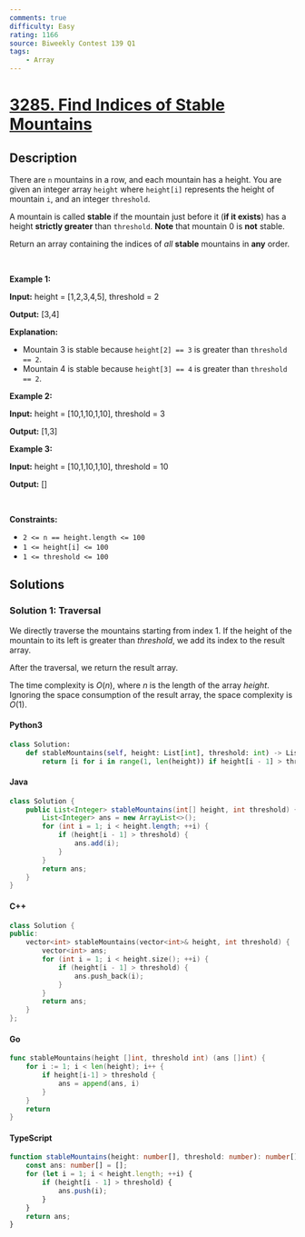 ```yaml
---
comments: true
difficulty: Easy
rating: 1166
source: Biweekly Contest 139 Q1
tags:
    - Array
---
```


<!-- problem:start -->

# [3285. Find Indices of Stable Mountains](https://leetcode.com/problems/find-indices-of-stable-mountains)

## Description

<!-- description:start -->

<p>There are <code>n</code> mountains in a row, and each mountain has a height. You are given an integer array <code>height</code> where <code>height[i]</code> represents the height of mountain <code>i</code>, and an integer <code>threshold</code>.</p>

<p>A mountain is called <strong>stable</strong> if the mountain just before it (<strong>if it exists</strong>) has a height <strong>strictly greater</strong> than <code>threshold</code>. <strong>Note</strong> that mountain 0 is <strong>not</strong> stable.</p>

<p>Return an array containing the indices of <em>all</em> <strong>stable</strong> mountains in <strong>any</strong> order.</p>

<p>&nbsp;</p>
<p><strong class="example">Example 1:</strong></p>

<div class="example-block">
<p><strong>Input:</strong> <span class="example-io">height = [1,2,3,4,5], threshold = 2</span></p>

<p><strong>Output:</strong> <span class="example-io">[3,4]</span></p>

<p><strong>Explanation:</strong></p>

<ul>
	<li>Mountain 3 is stable because <code>height[2] == 3</code> is greater than <code>threshold == 2</code>.</li>
	<li>Mountain 4 is stable because <code>height[3] == 4</code> is greater than <code>threshold == 2</code>.</li>
</ul>
</div>

<p><strong class="example">Example 2:</strong></p>

<div class="example-block">
<p><strong>Input:</strong> <span class="example-io">height = [10,1,10,1,10], threshold = 3</span></p>

<p><strong>Output:</strong> <span class="example-io">[1,3]</span></p>
</div>

<p><strong class="example">Example 3:</strong></p>

<div class="example-block">
<p><strong>Input:</strong> <span class="example-io">height = [10,1,10,1,10], threshold = 10</span></p>

<p><strong>Output:</strong> <span class="example-io">[]</span></p>
</div>

<p>&nbsp;</p>
<p><strong>Constraints:</strong></p>

<ul>
	<li><code>2 &lt;= n == height.length &lt;= 100</code></li>
	<li><code>1 &lt;= height[i] &lt;= 100</code></li>
	<li><code>1 &lt;= threshold &lt;= 100</code></li>
</ul>

<!-- description:end -->

## Solutions

<!-- solution:start -->

### Solution 1: Traversal

We directly traverse the mountains starting from index $1$. If the height of the mountain to its left is greater than $threshold$, we add its index to the result array.

After the traversal, we return the result array.

The time complexity is $O(n)$, where $n$ is the length of the array $\textit{height}$. Ignoring the space consumption of the result array, the space complexity is $O(1)$.

<!-- tabs:start -->

#### Python3

```python
class Solution:
    def stableMountains(self, height: List[int], threshold: int) -> List[int]:
        return [i for i in range(1, len(height)) if height[i - 1] > threshold]
```

#### Java

```java
class Solution {
    public List<Integer> stableMountains(int[] height, int threshold) {
        List<Integer> ans = new ArrayList<>();
        for (int i = 1; i < height.length; ++i) {
            if (height[i - 1] > threshold) {
                ans.add(i);
            }
        }
        return ans;
    }
}
```

#### C++

```cpp
class Solution {
public:
    vector<int> stableMountains(vector<int>& height, int threshold) {
        vector<int> ans;
        for (int i = 1; i < height.size(); ++i) {
            if (height[i - 1] > threshold) {
                ans.push_back(i);
            }
        }
        return ans;
    }
};
```

#### Go

```go
func stableMountains(height []int, threshold int) (ans []int) {
	for i := 1; i < len(height); i++ {
		if height[i-1] > threshold {
			ans = append(ans, i)
		}
	}
	return
}
```

#### TypeScript

```ts
function stableMountains(height: number[], threshold: number): number[] {
    const ans: number[] = [];
    for (let i = 1; i < height.length; ++i) {
        if (height[i - 1] > threshold) {
            ans.push(i);
        }
    }
    return ans;
}
```

<!-- tabs:end -->

<!-- solution:end -->

<!-- problem:end -->
